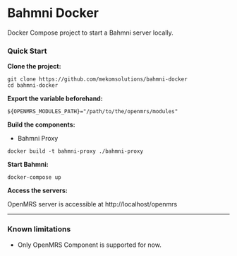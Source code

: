 # Bahmni Docker

Docker Compose project to start a Bahmni server locally.

### Quick Start

**Clone the project:**
```
git clone https://github.com/mekomsolutions/bahmni-docker
cd bahmni-docker
```

**Export the variable beforehand:**
```
${OPENMRS_MODULES_PATH}="/path/to/the/openmrs/modules"
```

**Build the components:**

- Bahmni Proxy
```
docker build -t bahmni-proxy ./bahmni-proxy
```

**Start Bahmni:**
```
docker-compose up
```

**Access the servers:**

OpenMRS server is accessible at http://localhost/openmrs

----

### Known limitations

- Only OpenMRS Component is supported for now.
